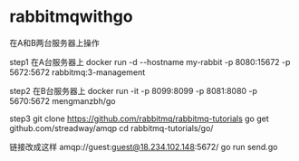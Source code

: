 # rabbitmqwithgo

在A和B两台服务器上操作

step1
在A台服务器上
  docker run -d --hostname my-rabbit -p 8080:15672 -p 5672:5672 rabbitmq:3-management

step2
在B台服务器上
  docker run -it -p 8099:8099 -p 8081:8080 -p 5670:5672 mengmanzbh/go

step3
  git clone https://github.com/rabbitmq/rabbitmq-tutorials
  go get github.com/streadway/amqp
  cd rabbitmq-tutorials/go/

链接改成这样
  amqp://guest:guest@18.234.102.148:5672/
  go run send.go


